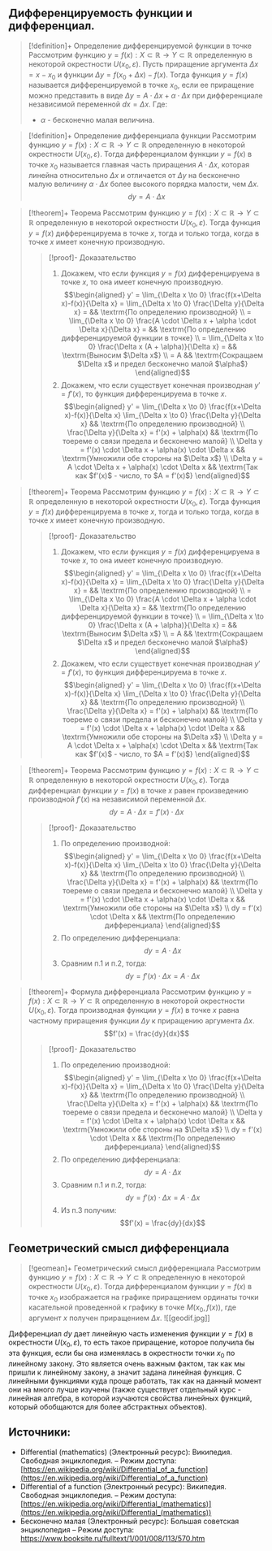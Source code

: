 ## Дифференцируемость функции и дифференциал.
> [!definition]+ Определение дифференцируемой функции в точке
> Рассмотрим функцию $y = f(x):X \subset \mathbb{R}\rightarrow Y \subset \mathbb{R}$ определенную в некоторой окрестности $U(x_0, \varepsilon)$. Пусть приращение аргумента $\Delta x = x - x_0$  и функции $\Delta y = f(x_0 + \Delta x) - f(x)$. Тогда функция $y=f(x)$ называется дифференцируемой в точке $x_0$, если ее приращение можно представить в виде $\Delta y = A \cdot \Delta x +  \alpha \cdot \Delta x$ при дифференциале независимой переменной $dx = \Delta x$.
> Где:
> * $\alpha$ - бесконечно малая величина.

> [!definition]+ Определение дифференциала функции
> Рассмотрим функцию $y = f(x):X \subset \mathbb{R}\rightarrow Y \subset \mathbb{R}$ определенную в некоторой окрестности $U(x_0, \varepsilon)$. Тогда дифференциалом функции  $y=f(x)$ в точке $x_0$ называется главная часть приращения $A \cdot \Delta x$, которая линейна относительно $\Delta x$ и отличается от $\Delta y$ на бесконечно малую величину $\alpha \cdot \Delta x$ более высокого порядка малости, чем $\Delta x$. $$dy = A \cdot \Delta x$$

> [!theorem]+ Теорема
> Рассмотрим функцию $y = f(x):X \subset \mathbb{R}\rightarrow Y \subset \mathbb{R}$ определенную в некоторой окрестности $U(x_0, \varepsilon)$. Тогда функция $y = f(x)$ дифференцируема в точке $x$, тогда и только тогда, когда в точке $x$ имеет конечную производную. 
> > [!proof]- Доказательство
> > 1. Докажем, что если функция $y = f(x)$ дифференцируема в точке $x$, то она имеет конечную производную. $$\begin{aligned} y' = \lim_{\Delta x \to 0} \frac{f(x+\Delta x)-f(x)}{\Delta x} = \lim_{\Delta x \to 0} \frac{\Delta y}{\Delta x} = && \textrm{По определению производной} \\ = \lim_{\Delta x \to 0} \frac{A \cdot \Delta x +  \alpha \cdot \Delta x}{\Delta x} = && \textrm{По определению дифференцируемой функции в точке} \\ = \lim_{\Delta x \to 0} \frac{\Delta x (A + \alpha)}{\Delta x} = && \textrm{Выносим $\Delta x$} \\ = A && \textrm{Сокращаем $\Delta x$ и предел бесконечно малой $\alpha$} \end{aligned}$$
> > 2. Докажем, что если существует конечная производная $y' = f'(x)$, то функция дифференцируема в точке $x$. $$\begin{aligned} y' = \lim_{\Delta x \to 0} \frac{f(x+\Delta x)-f(x)}{\Delta x} \lim_{\Delta x \to 0} \frac{\Delta y}{\Delta x} && \textrm{По определению производной} \\ \frac{\Delta y}{\Delta x} = f'(x) + \alpha(x) && \textrm{По тоереме о связи предела и бесконечно малой}  \\ \Delta y = f'(x) \cdot \Delta x + \alpha(x) \cdot \Delta x && \textrm{Умножили обе стороны на $\Delta x$} \\ \Delta y = A \cdot \Delta x + \alpha(x) \cdot \Delta x && \textrm{Так как $f'(x)$ - число, то $A = f'(x)$} \end{aligned}$$

> [!theorem]+ Теорема
> Рассмотрим функцию $y = f(x):X \subset \mathbb{R}\rightarrow Y \subset \mathbb{R}$ определенную в некоторой окрестности $U(x_0, \varepsilon)$. Тогда функция $y = f(x)$ дифференцируема в точке $x$, тогда и только тогда, когда в точке $x$ имеет конечную производную. 
> > [!proof]- Доказательство
> > 1. Докажем, что если функция $y = f(x)$ дифференцируема в точке $x$, то она имеет конечную производную. $$\begin{aligned} y' = \lim_{\Delta x \to 0} \frac{f(x+\Delta x)-f(x)}{\Delta x} = \lim_{\Delta x \to 0} \frac{\Delta y}{\Delta x} = && \textrm{По определению производной} \\ = \lim_{\Delta x \to 0} \frac{A \cdot \Delta x +  \alpha \cdot \Delta x}{\Delta x} = && \textrm{По определению дифференцируемой функции в точке} \\ = \lim_{\Delta x \to 0} \frac{\Delta x (A + \alpha)}{\Delta x} = && \textrm{Выносим $\Delta x$} \\ = A && \textrm{Сокращаем $\Delta x$ и предел бесконечно малой $\alpha$} \end{aligned}$$
> > 2. Докажем, что если существует конечная производная $y' = f'(x)$, то функция дифференцируема в точке $x$. $$\begin{aligned} y' = \lim_{\Delta x \to 0} \frac{f(x+\Delta x)-f(x)}{\Delta x} \lim_{\Delta x \to 0} \frac{\Delta y}{\Delta x} && \textrm{По определению производной} \\ \frac{\Delta y}{\Delta x} = f'(x) + \alpha(x) && \textrm{По тоереме о связи предела и бесконечно малой}  \\ \Delta y = f'(x) \cdot \Delta x + \alpha(x) \cdot \Delta x && \textrm{Умножили обе стороны на $\Delta x$} \\ \Delta y = A \cdot \Delta x + \alpha(x) \cdot \Delta x && \textrm{Так как $f'(x)$ - число, то $A = f'(x)$} \end{aligned}$$

> [!theorem]+ Теорема
> Рассмотрим функцию $y = f(x):X \subset \mathbb{R}\rightarrow Y \subset \mathbb{R}$ определенную в некоторой окрестности $U(x_0, \varepsilon)$. Тогда дифференциал функции $y=f(x)$ в точке $x$ равен произведению производной $f'(x)$ на независимой переменной $\Delta x$. $$dy = A \cdot \Delta x = f'(x) \cdot \Delta x$$
> > [!proof]- Доказательство
> > 1. По определению производной: $$\begin{aligned} y' = \lim_{\Delta x \to 0} \frac{f(x+\Delta x)-f(x)}{\Delta x} \lim_{\Delta x \to 0} \frac{\Delta y}{\Delta x} && \textrm{По определению производной} \\ \frac{\Delta y}{\Delta x} = f'(x) + \alpha(x) && \textrm{По тоереме о связи предела и бесконечно малой}  \\ \Delta y = f'(x) \cdot \Delta x + \alpha(x) \cdot \Delta x && \textrm{Умножили обе стороны на $\Delta x$} \\ dy = f'(x) \cdot \Delta x && \textrm{По определению дифференциала} \end{aligned}$$
> > 2. По определению дифференциала: $$dy = A \cdot \Delta x$$
> > 3. Сравним п.1 и п.2, тогда: $$ dy = f'(x) \cdot \Delta x = A \cdot \Delta x$$

> [!theorem]+ Формула дифференциала
> Рассмотрим функцию $y = f(x):X \subset \mathbb{R}\rightarrow Y \subset \mathbb{R}$ определенную в некоторой окрестности $U(x_0, \varepsilon)$. Тогда производная функции $y=f(x)$ в точке $x$ равна частному приращения функции $\Delta y$ к приращению аргумента $\Delta x$. $$f'(x) = \frac{dy}{dx}$$
> > [!proof]- Доказательство
> > 1. По определению производной: $$\begin{aligned} y' = \lim_{\Delta x \to 0} \frac{f(x+\Delta x)-f(x)}{\Delta x} = \lim_{\Delta x \to 0} \frac{\Delta y}{\Delta x} && \textrm{По определению производной} \\ \frac{\Delta y}{\Delta x} = f'(x) + \alpha(x) && \textrm{По тоереме о связи предела и бесконечно малой}  \\ \Delta y = f'(x) \cdot \Delta x + \alpha(x) \cdot \Delta x && \textrm{Умножили обе стороны на $\Delta x$} \\ dy = f'(x) \cdot \Delta x && \textrm{По определению дифференциала} \end{aligned}$$
> > 2. По определению дифференциала: $$dy = A \cdot \Delta x$$
> > 3. Сравним п.1 и п.2, тогда: $$ dy = f'(x) \cdot \Delta x = A \cdot \Delta x$$
> > 4. Из п.3 получим: $$f'(x) = \frac{dy}{dx}$$

## Геометрический смысл дифференциала
> [!geomean]+ Геометрический смысл дифференциала
> Рассмотрим функцию $y = f(x):X \subset \mathbb{R}\rightarrow Y \subset \mathbb{R}$ определенную в некоторой окрестности $U(x_0, \varepsilon)$. Тогда дифференциалом функции $y=f(x)$ в точке $x_0$ изображается на графике приращением ординаты точки касательной проведенной к графику в точке $M(x_0, f(x))$, где аргумент $x$ получен приращением $\Delta x$. 
>![[geodif.jpg]]

Дифференциал $dy$ дает линейную часть изменения функции $y=f(x)$ в окрестности $U(x_0, \varepsilon)$, то есть такое приращение, которое получила бы эта функция, если бы она изменялась в окрестности точки $x_0$ по линейному закону.
Это является очень важным фактом, так как мы пришли к линейному закону, а значит задана линейная функция. С линейными функциями куда проще работать, так как на данный момент они на много лучше изучены (также существует отдельный курс - линейная алгебра, в которой изучаются свойства линейных функций, который обобщаются для более абстрактных объектов).  

## Источники:
* Differential (mathematics) (Электронный ресурс): Википедия. Свободная энциклопедия. – Режим доступа: [https://en.wikipedia.org/wiki/Differential_of_a_function](https://en.wikipedia.org/wiki/Differential_of_a_function)
* Differential of a function (Электронный ресурс): Википедия. Свободная энциклопедия. – Режим доступа: [https://en.wikipedia.org/wiki/Differential_(mathematics)](https://en.wikipedia.org/wiki/Differential_(mathematics))
* Бесконечно малая (Электронный ресурс): Большая советская энциклопедия – Режим доступа: https://www.booksite.ru/fulltext/1/001/008/113/570.htm

